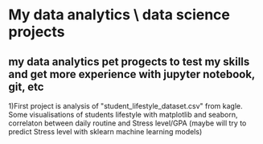 # My data analytics \ data science projects

## my data analytics pet progects to test my skills and get more experience with jupyter notebook, git, etc

1)First project is analysis of "student_lifestyle_dataset.csv" from kagle. Some visualisations of students lifestyle with matplotlib and seaborn, correlaton between daily routine and Stress level/GPA (maybe will try to predict Stress level with sklearn machine learning models)
